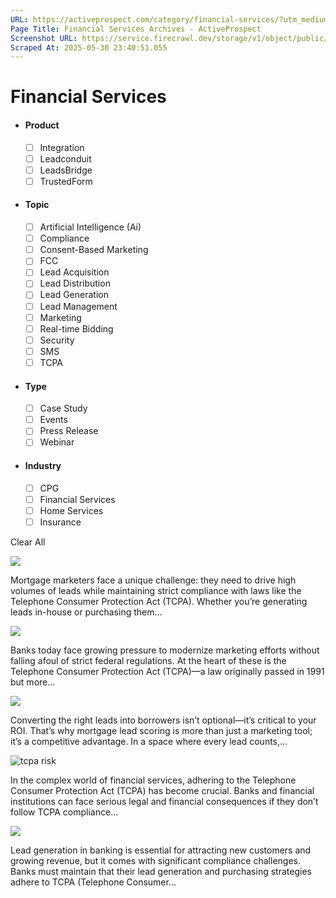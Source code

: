 ```yaml
---
URL: https://activeprospect.com/category/financial-services/?utm_medium=Email&utm_source=Website&utm_campaign=AP-Email-InsideCBM-Nov
Page Title: Financial Services Archives - ActiveProspect
Screenshot URL: https://service.firecrawl.dev/storage/v1/object/public/media/screenshot-d8d7a73d-e575-4850-aea2-72e2d5b2eccc.png
Scraped At: 2025-05-30 23:40:51.055
---
```

# Financial Services



- #### Product


  - [ ] Integration
  - [ ] Leadconduit
  - [ ] LeadsBridge
  - [ ] TrustedForm
- #### Topic


  - [ ] Artificial Intelligence (Ai)
  - [ ] Compliance
  - [ ] Consent-Based Marketing
  - [ ] FCC
  - [ ] Lead Acquisition
  - [ ] Lead Distribution
  - [ ] Lead Generation
  - [ ] Lead Management
  - [ ] Marketing
  - [ ] Real-time Bidding
  - [ ] Security
  - [ ] SMS
  - [ ] TCPA
- #### Type


  - [ ] Case Study
  - [ ] Events
  - [ ] Press Release
  - [ ] Webinar
- #### Industry


  - [ ] CPG
  - [ ] Financial Services
  - [ ] Home Services
  - [ ] Insurance

Clear All

![](https://activeprospect.com/wp-content/uploads/2025/04/Mortgage_LeadGen_feat-400x300.png)



Mortgage marketers face a unique challenge: they need to drive high volumes of leads while maintaining strict compliance with laws like the Telephone Consumer Protection Act (TCPA). Whether you’re generating leads in-house or purchasing them…


![](https://activeprospect.com/wp-content/uploads/2025/04/Bank_TCPA_Compliance_feat-400x300.png)



Banks today face growing pressure to modernize marketing efforts without falling afoul of strict federal regulations. At the heart of these is the Telephone Consumer Protection Act (TCPA)—a law originally passed in 1991 but more…


![](https://activeprospect.com/wp-content/uploads/2025/04/Mortgage_Lead_Scoring_feat-400x300.png)



Converting the right leads into borrowers isn’t optional—it’s critical to your ROI. That’s why mortgage lead scoring is more than just a marketing tool; it’s a competitive advantage. In a space where every lead counts,…


![tcpa risk](https://activeprospect.com/wp-content/uploads/2025/03/Pages_TCPA_risk_feat-400x300.png)



In the complex world of financial services, adhering to the Telephone Consumer Protection Act (TCPA) has become crucial. Banks and financial institutions can face serious legal and financial consequences if they don’t follow TCPA compliance…


![](https://activeprospect.com/wp-content/uploads/2025/03/Banking_LeadGen_feat-400x300.png)



Lead generation in banking is essential for attracting new customers and growing revenue, but it comes with significant compliance challenges. Banks must maintain that their lead generation and purchasing strategies adhere to TCPA (Telephone Consumer…



